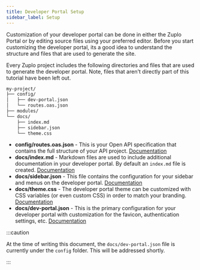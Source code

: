 ```yaml
---
title: Developer Portal Setup
sidebar_label: Setup
---
```


Customization of your developer portal can be done in either the Zuplo Portal or
by editing source files using your preferred editor. Before you start
customizing the developer portal, its a good idea to understand the structure
and files that are used to generate the site.

Every Zuplo project includes the following directories and files that are used
to generate the developer portal. Note, files that aren't directly part of this
tutorial have been left out.

```txt
my-project/
├── config/
│   ├── dev-portal.json
│   └── routes.oas.json
├── modules/
└── docs/
    ├── index.md
    ├── sidebar.json
    └── theme.css
```

- **config/routes.oas.json** - This is your Open API specification that contains
  the full structure of your API project.
  [Documentation](./dev-portal-configuration.md)
- **docs/index.md** - Markdown files are used to include additional
  documentation in your developer portal. By default an `index.md` file is
  created. [Documentation](./dev-portal-adding-pages.md)
- **docs/sidebar.json** - This file contains the configuration for your sidebar
  and menus on the developer portal.
  [Documentation](./dev-portal-configuring-sidebar.md)
- **docs/theme.css** - The developer portal theme can be customized with CSS
  variables (or even custom CSS) in order to match your branding.
  [Documentation](./dev-portal-theme.md)
- **docs/dev-portal.json** - This is the primary configuration for your
  developer portal with customization for the favicon, authentication settings,
  etc. [Documentation](./dev-portal-json.md)

:::caution

At the time of writing this document, the `docs/dev-portal.json` file is
currently under the `config` folder. This will be addressed shortly.

:::

